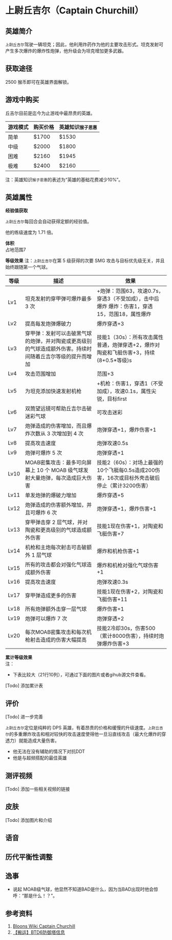 # 上尉丘吉尔（Captain Churchill）
## 英雄简介
`上尉丘吉尔`驾驶一辆坦克；因此，他利用炸药作为他的主要攻击形式。坦克发射可产生多次爆炸的爆炸性炮弹，他升级会为坦克增加更多武器。


## 获取途径
2500 猴币即可在英雄界面解锁。

## 游戏中购买
丘吉尔目前是迄今为止游戏中最昂贵的英雄。

| 游戏模式 | 购买价格 | 英雄知识`猴子恩惠` | 
| - | - | - |
| 简单 | $1700 | $1530 |
| 中级 | $2000 | $1800 |
| 困难 | $2160 | $1945 |
| 极难 | $2400 | $2160 |

注：英雄知识`猴子恩惠`的表述为“英雄的基础花费减少10%”。


## 英雄属性
**经验值获取**

`上尉丘吉尔`每回合会自动获得定额的经验值。

他的练级速度为 1.71 倍。

**体积**  
占地范围7

**等级效果**
注：`上尉丘吉尔`在第 5 级获得的次要 SMG 攻击与目标优先级无关，并且始终跟随第一个气球。

| 等级 | 描述 | 效果|
| - | - | - |
Lv1 | 坦克发射的穿甲弹可爆炸最多 3 次 | +炮弹：范围63，攻速0.7s，穿透3（不受加成），击中后爆炸 爆炸：伤害1，穿透15，范围18，属性爆炸 |
Lv2 | 提高每发炮弹爆破力 | 爆炸穿透+3 |
Lv3 | 穿甲弹：发射可以击破黑气球的炮弹，并对陶瓷或更高级别的气球造成额外伤害。持续时间随着丘吉尔等级的提升而增加 | 技能1（30s）：所有攻击属性普通，炮弹穿透+2，爆炸对陶瓷和飞艇伤害+3，持续(8+0.5*等级)s |
Lv4 | 攻击范围增加 | 范围+3 |
Lv5 | 为坦克添加快速发射机枪 | +机枪：伤害1，穿透1（不受加成），攻速0.1s，属性尖锐，目标first |
Lv6 | 双筒望远镜可帮助丘吉尔击破迷彩气球 | 可攻击迷彩 |
Lv7 | 炮弹造成的伤害增加，而且爆炸次数从 3 次增加到 4 次 | 炮弹穿透+1，爆炸伤害+1 |
Lv8 | 提高攻击速度 | 炮弹攻速0.5s |
Lv9 | 炮弹可爆炸 5 次 | 炮弹穿透+1 |
Lv10 | MOAB密集攻击：最多可向屏幕上 10 个 MOAB 级气球发射大量炮弹，每次造成巨大伤害 | 技能2（60s）：对场上最强的10个飞艇每0.5s造成200伤害，16次或目标外壳击破后停止（累计3200伤害） |
Lv11 | 单发炮弹的爆破力增加 | 爆炸穿透+5 |
Lv12 | 炮弹造成的伤害额外增加，并且可爆炸 6 次 | 炮弹穿透+1，爆炸伤害+1 |
Lv13 | 穿甲弹击穿 2 层气球，并对陶瓷和更高级别的气球造成额外伤害 | 技能1现在伤害+1，对陶瓷和飞艇伤害+7 |
Lv14 | 机枪和主炮每次射击可击破额外 1 层气球 | 爆炸和机枪伤害+1 |
Lv15 | 所有的攻击都会对强化气球造成额外伤害 | 爆炸和机枪对强化气球伤害+1 |
Lv16 | 提高攻击速度 | 炮弹攻速0.3s |
Lv17 | 穿甲弹造成更多的伤害 | 技能1现在伤害+2，对陶瓷和飞艇伤害+11 |
Lv18 | 所有炮弹额外击穿一层气球 | 爆炸伤害+1 |
Lv19 | 炮弹可以爆炸 7 次 | 炮弹穿透+2 |
Lv20 | 每次MOAB密集攻击和每次机枪射击造成的伤害大幅提高 | 技能2冷却30s，伤害500（累计8000伤害），持续时炮弹爆炸伤害+3 |

**累计等级效果**  
注：

- 下表比较大（21行10列），可通过下面的图片或者gihub源文件查看。

[Todo] 添加累计表

## 评价
[Todo] 进一步完善

`上尉丘吉尔`定位是纯粹的 DPS 英雄，有着昂贵的价格和缓慢的升级速度。`上尉丘吉尔`的多重爆炸攻击和相对较快的攻击速度使得他一旦沿直线攻击（最大化爆炸的穿透力）就能造成大量伤害。

- 他无法在没有辅助的情况下对抗DDT
- 他是与超频搭配的最佳英雄

## 测评视频
[Todo] 添加一些相关视频的链接

## 皮肤
[Todo] 添加图片和介绍

## 语音

## 历代平衡性调整

## 逸事
- 说起 MOAB级气球，他显然不知道BAD是什么，因为当BAD出现时他会惊呼：“那是什么！？”。


## 参考资料
1. [Bloons Wiki Captain Churchill](https://bloons.fandom.com/wiki/Captain_Churchill)
2. [【搬运】BTD6防御塔信息](https://docs.qq.com/sheet/DVm9tcFl1ZndGd0Rv?tab=bb08j7)